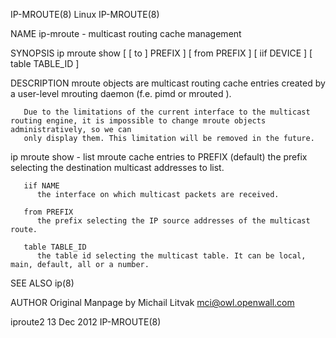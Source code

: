 IP-MROUTE(8)								     Linux								  IP-MROUTE(8)

NAME
       ip-mroute - multicast routing cache management

SYNOPSIS
       ip mroute show [ [  to  ] PREFIX ] [ from PREFIX ] [ iif DEVICE ] [ table TABLE_ID ]

DESCRIPTION
       mroute objects are multicast routing cache entries created by a user-level mrouting daemon (f.e.	 pimd or mrouted ).

       Due to the limitations of the current interface to the multicast routing engine, it is impossible to change mroute objects administratively, so we can
       only display them. This limitation will be removed in the future.

   ip mroute show - list mroute cache entries
       to PREFIX (default)
	      the prefix selecting the destination multicast addresses to list.

       iif NAME
	      the interface on which multicast packets are received.

       from PREFIX
	      the prefix selecting the IP source addresses of the multicast route.

       table TABLE_ID
	      the table id selecting the multicast table. It can be local, main, default, all or a number.

SEE ALSO
       ip(8)

AUTHOR
       Original Manpage by Michail Litvak <mci@owl.openwall.com>

iproute2								  13 Dec 2012								  IP-MROUTE(8)
